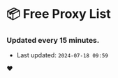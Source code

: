 # :package: Free Proxy List
### Updated every 15 minutes.

- Last updated: `2024-07-18 09:59`

:heart:
